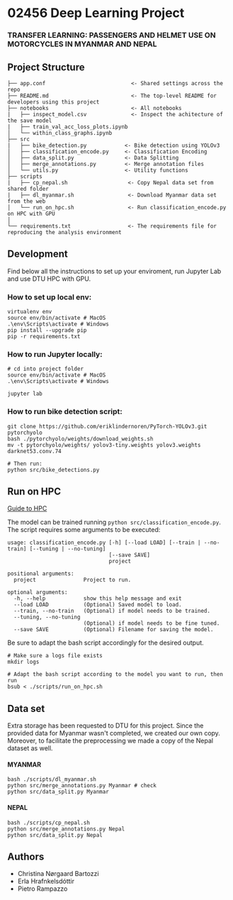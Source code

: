 # 02456 Deep Learning Project

### TRANSFER LEARNING: PASSENGERS AND HELMET USE ON MOTORCYCLES IN MYANMAR AND NEPAL


## Project Structure 

```
├── app.conf                           <- Shared settings across the repo
├── README.md                          <- The top-level README for developers using this project
├── notebooks                          <- All notebooks
|   ├── inspect_model.csv              <- Inspect the achitecture of the save model 
|   ├── train_val_acc_loss_plots.ipynb 
│   └── within_class_graphs.ipynb
├── src
|   ├── bike_detection.py            <- Bike detection using YOLOv3
│   ├── classification_encode.py     <- Classification Encoding
│   ├── data_split.py                <- Data Splitting
│   ├── merge_annotations.py         <- Merge annotation files
│   └── utils.py                     <- Utility functions
├── scripts
|   ├── cp_nepal.sh                   <- Copy Nepal data set from shared folder
|   ├── dl_myanmar.sh                 <- Download Myanmar data set from the web
│   └── run_on_hpc.sh                 <- Run classification_encode.py on HPC with GPU
│
└── requirements.txt                  <- The requirements file for reproducing the analysis environment
```

## Development

Find below all the instructions to set up your enviroment, run Jupyter Lab and use DTU HPC with GPU.

### How to set up local env:

```
virtualenv env
source env/bin/activate # MacOS
.\env\Scripts\activate # Windows
pip install --upgrade pip
pip -r requirements.txt
```

### How to run Jupyter locally:
```
# cd into project folder
source env/bin/activate # MacOS
.\env\Scripts\activate # Windows

jupyter lab
```

### How to run bike detection script:
```
git clone https://github.com/eriklindernoren/PyTorch-YOLOv3.git pytorchyolo
bash ./pytorchyolo/weights/download_weights.sh
mv -t pytorchyolo/weights/ yolov3-tiny.weights yolov3.weights darknet53.conv.74

# Then run:
python src/bike_detections.py
```

## Run on HPC
[Guide to HPC](https://docs.google.com/document/d/1pBBmoLTj_JPWiCSFYzfHj646bb8uUCh8lMetJxnE68c/edit)

The model can be trained running `python src/classification_encode.py`.
The script requires some arguments to be executed:

```
usage: classification_encode.py [-h] [--load LOAD] [--train | --no-train] [--tuning | --no-tuning]
                                [--save SAVE]
                                project

positional arguments:
  project               Project to run.

optional arguments:
  -h, --help            show this help message and exit
  --load LOAD           (Optional) Saved model to load.
  --train, --no-train   (Optional) if model needs to be trained.
  --tuning, --no-tuning
                        (Optional) if model needs to be fine tuned.
  --save SAVE           (Optional) Filename for saving the model.
```

Be sure to adapt the bash script accordingly for the desired output.

```
# Make sure a logs file exists
mkdir logs

# Adapt the bash script according to the model you want to run, then run
bsub < ./scripts/run_on_hpc.sh 
```

## Data set

Extra storage has been requested to DTU for this project. Since the provided data for Myanmar wasn't completed, we created our own copy. Moreover, to facilitate the preprocessing we made a copy of the Nepal dataset as well.

#### MYANMAR

```
bash ./scripts/dl_myanmar.sh
python src/merge_annotations.py Myanmar # check
python src/data_split.py Myanmar
```

#### NEPAL

```
bash ./scripts/cp_nepal.sh
python src/merge_annotations.py Nepal
python src/data_split.py Nepal
```

## Authors 

* Christina Nørgaard Bartozzi
* Erla Hrafnkelsdóttir 
* Pietro Rampazzo